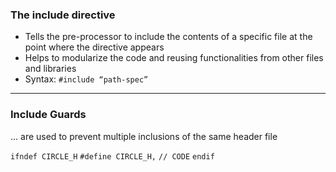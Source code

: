 ### The include directive
- Tells the pre-processor to include the contents of a specific file at the point where the directive appears
- Helps to modularize the code and reusing functionalities from other files and libraries
- Syntax:  `#include “path-spec”`

---
### Include Guards
... are used to prevent multiple inclusions of the same header file

`ifndef CIRCLE_H`
`#define CIRCLE_H,`
	`// CODE`
`endif`

